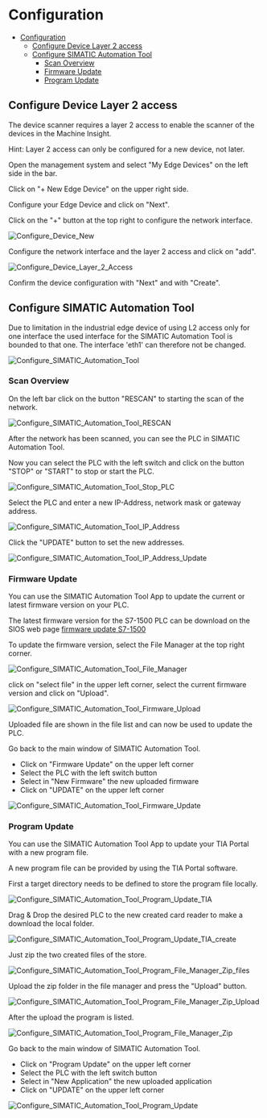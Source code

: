 # Configuration

- [Configuration](#configuration)
  - [Configure Device Layer 2 access](#configure-device-layer-2-access)
  - [Configure SIMATIC Automation Tool](#configure-simatic-automation-tool)
    - [Scan Overview](#scan-overview)
    - [Firmware Update](#firmware-update)
    - [Program Update](#program-update)

## Configure Device Layer 2 access

The device scanner requires a layer 2 access to enable the scanner of the devices in the Machine Insight.

Hint: Layer 2 access can only be configured for a new device, not later.

Open the management system and select "My Edge Devices" on the left side in the bar.

Click on "+ New Edge Device" on the upper right side.

Configure your Edge Device and click on "Next".

Click on the "+" button at the top right to configure the network interface.

![Configure_Device_New](graphics/Configure_Device_New.PNG)

Configure the network interface and the layer 2 access and click on "add".

![Configure_Device_Layer_2_Access](graphics/Configure_Device_Layer_2_Access_example.PNG)

Confirm the device configuration with "Next" and with "Create".

## Configure SIMATIC Automation Tool

Due to limitation in the industrial edge device of using L2 access only for one interface the used interface for the SIMATIC Automation Tool is bounded to that one.
The interface 'eth1' can therefore not be changed.

![Configure_SIMATIC_Automation_Tool](graphics/Configure_SIMATIC_Automation_Tool.PNG)

### Scan Overview

On the left bar click on the button "RESCAN" to starting the scan of the network.

![Configure_SIMATIC_Automation_Tool_RESCAN](graphics/Configure_SIMATIC_Automation_Tool_RESCAN.PNG)

After the network has been scanned, you can see the PLC in SIMATIC Automation Tool.

Now you can select the PLC with the left switch and click on the button "STOP" or "START" to stop or start the PLC.

![Configure_SIMATIC_Automation_Tool_Stop_PLC](graphics/Configure_SIMATIC_Automation_Tool_Stop_PLC.PNG)

Select the PLC and enter a new IP-Address, network mask or gateway address.

![Configure_SIMATIC_Automation_Tool_IP_Address](graphics/Configure_SIMATIC_Automation_Tool_IP_Address.PNG)

Click the "UPDATE" button to set the new addresses.

![Configure_SIMATIC_Automation_Tool_IP_Address_Update](graphics/Configure_SIMATIC_Automation_Tool_IP_Address_Update.PNG)

### Firmware Update

You can use the SIMATIC Automation Tool App to update the current or latest firmware version on your PLC.

The latest firmware version for the S7-1500 PLC can be download on the SIOS web page [firmware update S7-1500](https://support.industry.siemens.com/cs/document/109478459/firmware-update-s7-1500-cpus-incl-displays-and-et-200-cpus-(et-200sp-et-200pro)?lc=en-pe)

To update the firmware version, select the File Manager at the top right corner.

![Configure_SIMATIC_Automation_Tool_File_Manager](graphics/Configure_SIMATIC_Automation_Tool_File_Manager.PNG)

click on "select file" in the upper left corner, select the current firmware version and click on "Upload".

![Configure_SIMATIC_Automation_Tool_Firmware_Upload](graphics/Configure_SIMATIC_Automation_Tool_Firmware_Upload.PNG)

Uploaded file are shown in the file list and can now be used to update the PLC.

Go back to the main window of SIMATIC Automation Tool.

- Click on "Firmware Update" on the upper left corner
- Select the PLC with the left switch button
- Select in "New Firmware" the new uploaded firmware
- Click on "UPDATE" on the upper left corner

![Configure_SIMATIC_Automation_Tool_Firmware_Update](graphics/Configure_SIMATIC_Automation_Tool_Firmware_Update.PNG)

### Program Update

You can use the SIMATIC Automation Tool App to update your TIA Portal with a new program file.

A new program file can be provided by using the TIA Portal software.

First a target directory needs to be defined to store the program file locally.

![Configure_SIMATIC_Automation_Tool_Program_Update_TIA](graphics/Configure_SIMATIC_Automation_Tool_Program_Update_TIA.PNG)

Drag & Drop the desired PLC to the new created card reader to make a download the local folder. 

![Configure_SIMATIC_Automation_Tool_Program_Update_TIA_create](graphics/Configure_SIMATIC_Automation_Tool_Program_Update_TIA_create.PNG)

Just zip the two created files of the store.

![Configure_SIMATIC_Automation_Tool_Program_File_Manager_Zip_files](graphics/Configure_SIMATIC_Automation_Tool_Program_File_Manager_Zip_files.PNG)

Upload the zip folder in the file manager and press the "Upload" button.

![Configure_SIMATIC_Automation_Tool_Program_File_Manager_Zip_Upload](graphics/Configure_SIMATIC_Automation_Tool_Program_File_Manager_Zip_Upload.PNG)

After the upload the program is listed.

![Configure_SIMATIC_Automation_Tool_Program_File_Manager_Zip](graphics/Configure_SIMATIC_Automation_Tool_Program_File_Manager_Zip.PNG)

Go back to the main window of SIMATIC Automation Tool.

- Click on "Program Update" on the upper left corner
- Select the PLC with the left switch button
- Select in "New Application" the new uploaded application
- Click on "UPDATE" on the upper left corner

![Configure_SIMATIC_Automation_Tool_Program_Update](graphics/Configure_SIMATIC_Automation_Tool_Program_Update.PNG)
